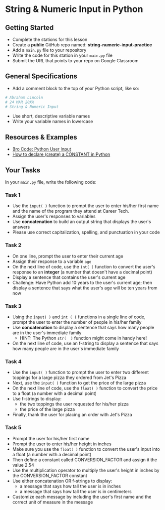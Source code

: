 
# String & Numeric Input in Python

## Getting Started

- Complete the stations for this lesson
- Create a **public** GitHub repo named: **string-numeric-input-practice**
- Add a `main.py` file to your repository
- Write the code for this station in your `main.py` file 
- Submit the URL that points to your repo on Google Classroom

## General Specifications

- Add a comment block to the top of your Python script, like so:
```python
# Abraham Lincoln
# 24 MAR 20XX
# String & Numeric Input
```
- Use short, descriptive variable names
- Write your variable names in lowercase

## Resources & Examples

- [Bro Code: Python User Input](https://www.youtube.com/watch?v=DB9Cq6TSTuQ&authuser=0)
- [How to declare (create) a CONSTANT in Python](https://www.toppr.com/guides/python/python-introduction/variables-constants-literals/python-variables-constants-and-literals/)

## Your Tasks

In your `main.py` file, write the following code:

### Task 1
- Use the `input( )` function to prompt the user to enter his/her first name and the name of the program they attend at Career Tech.
- Assign the user's responses to variables
- Use **concatenation** to build an output string that displays the user's answers
- Please use correct capitalization, spelling, and punctuation in your code

### Task 2
- On one line, prompt the user to enter their current age
- Assign their response to a variable `age`
- On the next line of code, use the `int( )` function to convert the user's response to an **integer** (a number that doesn't have a decimal point)
- Display a sentence that contains the user's current age
- Challenge: Have Python add 10 years to the user's current age; then display a sentence that says what the user's age will be ten years from now

### Task 3
- Using the `input( )` and `int ( )` functions in a single line of code, prompt the user to enter the number of people in his/her family
- Use **concatenation** to display a sentence that says how many people are in the user's immediate family
    - HINT: The Python `str(  )` function might come in handy here!
- On the next line of code, use an f-string to display a sentence that says how many people are in the user's immediate family

### Task 4

- Use the `input( )` function to prompt the user to enter two different toppings for a large pizza they ordered from Jet's Pizza
- Next, use the `input( )` function to get the price of the large pizza
- On the next line of code, use the `float( )` function to convert the price to a float (a number with a decimal point)
- Use f-strings to display:
    - the two toppings the user requested for his/her pizza
    - the price of the large pizza
- Finally, thank the user for placing an order with Jet's Pizza

### Task 5

- Prompt the user for his/her first name
- Prompt the user to enter his/her height in inches
- Make sure you use the `float( )` function to convert the user's input into a float (a number with a decimal point)
- Then define a constant called CONVERSION_FACTOR and assign it the value 2.54
- Use the multiplication operator to multiply the user's height in inches by the CONVERSION_FACTOR constant
- Use either concatenation OR f-strings to display:
    - a message that says how tall the user is in inches
    - a message that says how tall the user is in centimeters
- Customize each message by including the user's first name and the correct unit of measure in the message
